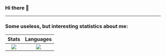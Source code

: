 ### Hi there 👋

---

### Some useless, but interesting statistics about me:

Stats            |   Languages
:-------------------------:|:-------------------------:
 ![](https://github-readme-stats.vercel.app/api?username=Impervguin&show_icons=true&theme=tokyonight) |  ![](https://github-readme-stats.vercel.app/api/top-langs/?username=Impervguin&langs_count=8&layout=compact&size_weight=0.5&count_weight=0.5&theme=tokyonight)

